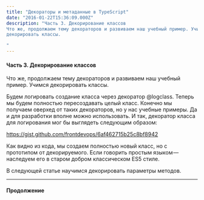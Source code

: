 ```yaml
---
title: "Декораторы и метаданные в TypeScript"
date: "2016-01-22T15:36:09.000Z"
description: "Часть 3. Декорирование классов
Что же, продолжаем тему декораторов и развиваем наш учебный пример. Учимся
декорировать классы.

"
---
```


<h4>Часть 3. Декорирование классов</h4>
<p>Что же, продолжаем тему декораторов и развиваем наш учебный пример. Учимся декорировать классы.</p>
<p>Будем логировать создание класса через декоратор @logclass. Теперь мы будем полностью пересоздавать целый класс. Конечно мы получаем оверхед от таких декораторов, но у нас учебные примеры. Да и для разработки вполне можно использовать. И так, декоратор класса для логирования мог бы выглядеть следующим образом:</p>
<p><a href="https://gist.github.com/frontdevops/6af462715b25c8bf8942">https://gist.github.com/frontdevops/6af462715b25c8bf8942</a></p>
<p>Как видно из кода, мы создаем полностью новый класс, но с прототипом от декорируемого. Если говорить простым языком — наследуем его в старом добром классическом ES5 стиле.</p>
<p>В следующей статье научимся декорировать параметры методов.</p>
<hr>
<h4>Продолжение</h4>


